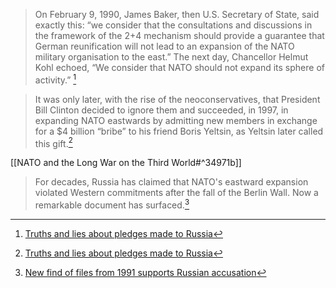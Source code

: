 >On February 9, 1990, James Baker, then U.S. Secretary of State, said exactly this: “we consider that the consultations and discussions in the framework of the 2+4 mechanism should provide a guarantee that German reunification will not lead to an expansion of the NATO military organisation to the east.” The next day, Chancellor Helmut Kohl echoed, “We consider that NATO should not expand its sphere of activity.” [^1]

>It was only later, with the rise of the neoconservatives, that President Bill Clinton decided to ignore them and succeeded, in 1997, in expanding NATO eastwards by admitting new members in exchange for a $4 billion “bribe” to his friend Boris Yeltsin, as Yeltsin later called this gift.[^2]

[[NATO and the Long War on the Third World#^34971b]]

>For decades, Russia has claimed that NATO's eastward expansion violated Western commitments after the fall of the Berlin Wall. Now a remarkable document has surfaced.[^3]


[^1]: [Truths and lies about pledges made to Russia](https://mronline.org/2022/02/19/truths-and-lies-about-pledges-made-to-russia/)
[^2]: [Truths and lies about pledges made to Russia](https://mronline.org/2022/02/19/truths-and-lies-about-pledges-made-to-russia/)
[^3]: [New find of files from 1991 supports Russian accusation](https://www.spiegel.de/ausland/nato-osterweiterung-aktenfund-stuetzt-russische-version-a-1613d467-bd72-4f02-8e16-2cd6d3285295)